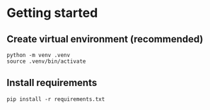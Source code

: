 # Getting started

## Create virtual environment (recommended)
```shell
python -m venv .venv
source .venv/bin/activate
```

## Install requirements
```shell
pip install -r requirements.txt
```